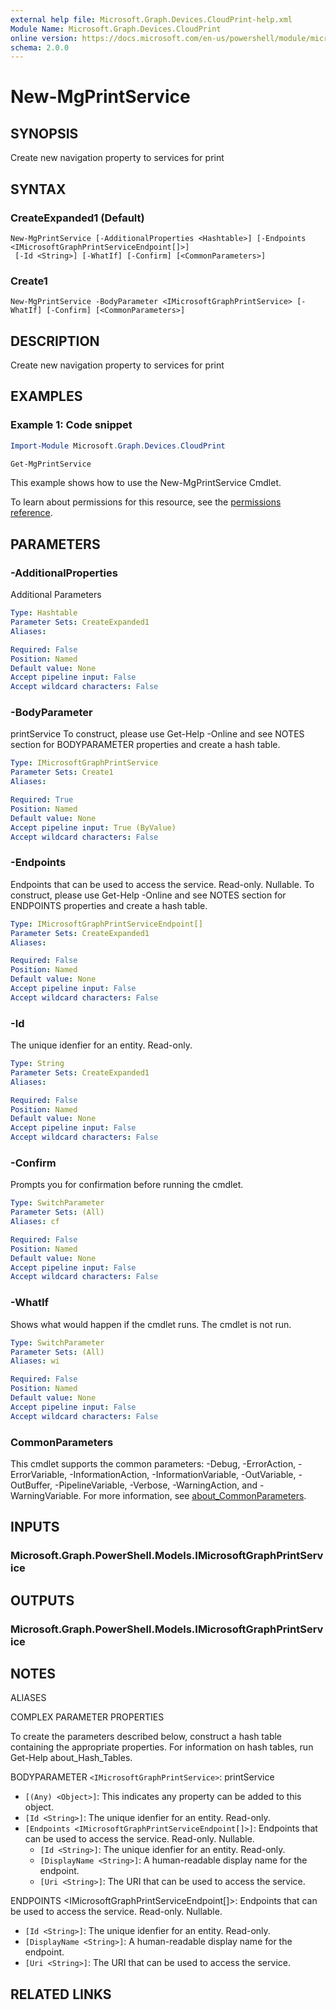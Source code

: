 ```yaml
---
external help file: Microsoft.Graph.Devices.CloudPrint-help.xml
Module Name: Microsoft.Graph.Devices.CloudPrint
online version: https://docs.microsoft.com/en-us/powershell/module/microsoft.graph.devices.cloudprint/new-mgprintservice
schema: 2.0.0
---
```


# New-MgPrintService

## SYNOPSIS
Create new navigation property to services for print

## SYNTAX

### CreateExpanded1 (Default)
```
New-MgPrintService [-AdditionalProperties <Hashtable>] [-Endpoints <IMicrosoftGraphPrintServiceEndpoint[]>]
 [-Id <String>] [-WhatIf] [-Confirm] [<CommonParameters>]
```

### Create1
```
New-MgPrintService -BodyParameter <IMicrosoftGraphPrintService> [-WhatIf] [-Confirm] [<CommonParameters>]
```

## DESCRIPTION
Create new navigation property to services for print

## EXAMPLES

### Example 1: Code snippet
```powershell
Import-Module Microsoft.Graph.Devices.CloudPrint

Get-MgPrintService
```

This example shows how to use the New-MgPrintService Cmdlet.

To learn about permissions for this resource, see the [permissions reference](/graph/permissions-reference).

## PARAMETERS

### -AdditionalProperties
Additional Parameters

```yaml
Type: Hashtable
Parameter Sets: CreateExpanded1
Aliases:

Required: False
Position: Named
Default value: None
Accept pipeline input: False
Accept wildcard characters: False
```

### -BodyParameter
printService
To construct, please use Get-Help -Online and see NOTES section for BODYPARAMETER properties and create a hash table.

```yaml
Type: IMicrosoftGraphPrintService
Parameter Sets: Create1
Aliases:

Required: True
Position: Named
Default value: None
Accept pipeline input: True (ByValue)
Accept wildcard characters: False
```

### -Endpoints
Endpoints that can be used to access the service.
Read-only.
Nullable.
To construct, please use Get-Help -Online and see NOTES section for ENDPOINTS properties and create a hash table.

```yaml
Type: IMicrosoftGraphPrintServiceEndpoint[]
Parameter Sets: CreateExpanded1
Aliases:

Required: False
Position: Named
Default value: None
Accept pipeline input: False
Accept wildcard characters: False
```

### -Id
The unique idenfier for an entity.
Read-only.

```yaml
Type: String
Parameter Sets: CreateExpanded1
Aliases:

Required: False
Position: Named
Default value: None
Accept pipeline input: False
Accept wildcard characters: False
```

### -Confirm
Prompts you for confirmation before running the cmdlet.

```yaml
Type: SwitchParameter
Parameter Sets: (All)
Aliases: cf

Required: False
Position: Named
Default value: None
Accept pipeline input: False
Accept wildcard characters: False
```

### -WhatIf
Shows what would happen if the cmdlet runs.
The cmdlet is not run.

```yaml
Type: SwitchParameter
Parameter Sets: (All)
Aliases: wi

Required: False
Position: Named
Default value: None
Accept pipeline input: False
Accept wildcard characters: False
```

### CommonParameters
This cmdlet supports the common parameters: -Debug, -ErrorAction, -ErrorVariable, -InformationAction, -InformationVariable, -OutVariable, -OutBuffer, -PipelineVariable, -Verbose, -WarningAction, and -WarningVariable. For more information, see [about_CommonParameters](http://go.microsoft.com/fwlink/?LinkID=113216).

## INPUTS

### Microsoft.Graph.PowerShell.Models.IMicrosoftGraphPrintService
## OUTPUTS

### Microsoft.Graph.PowerShell.Models.IMicrosoftGraphPrintService
## NOTES

ALIASES

COMPLEX PARAMETER PROPERTIES

To create the parameters described below, construct a hash table containing the appropriate properties. For information on hash tables, run Get-Help about_Hash_Tables.


BODYPARAMETER `<IMicrosoftGraphPrintService>`: printService
  - `[(Any) <Object>]`: This indicates any property can be added to this object.
  - `[Id <String>]`: The unique idenfier for an entity. Read-only.
  - `[Endpoints <IMicrosoftGraphPrintServiceEndpoint[]>]`: Endpoints that can be used to access the service. Read-only. Nullable.
    - `[Id <String>]`: The unique idenfier for an entity. Read-only.
    - `[DisplayName <String>]`: A human-readable display name for the endpoint.
    - `[Uri <String>]`: The URI that can be used to access the service.

ENDPOINTS <IMicrosoftGraphPrintServiceEndpoint\[]>: Endpoints that can be used to access the service. Read-only. Nullable.
  - `[Id <String>]`: The unique idenfier for an entity. Read-only.
  - `[DisplayName <String>]`: A human-readable display name for the endpoint.
  - `[Uri <String>]`: The URI that can be used to access the service.

## RELATED LINKS
